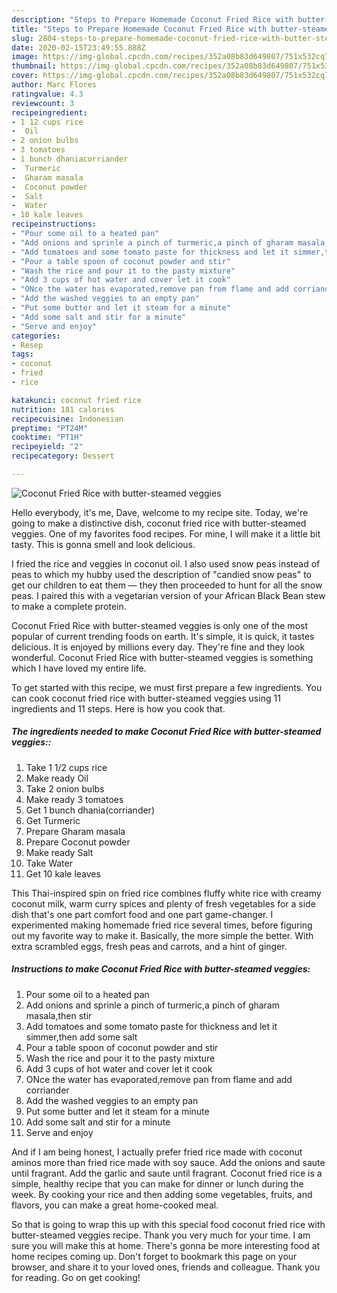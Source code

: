 ```yaml
---
description: "Steps to Prepare Homemade Coconut Fried Rice with butter-steamed veggies"
title: "Steps to Prepare Homemade Coconut Fried Rice with butter-steamed veggies"
slug: 2804-steps-to-prepare-homemade-coconut-fried-rice-with-butter-steamed-veggies
date: 2020-02-15T23:49:55.888Z
image: https://img-global.cpcdn.com/recipes/352a08b83d649807/751x532cq70/coconut-fried-rice-with-butter-steamed-veggies-recipe-main-photo.jpg
thumbnail: https://img-global.cpcdn.com/recipes/352a08b83d649807/751x532cq70/coconut-fried-rice-with-butter-steamed-veggies-recipe-main-photo.jpg
cover: https://img-global.cpcdn.com/recipes/352a08b83d649807/751x532cq70/coconut-fried-rice-with-butter-steamed-veggies-recipe-main-photo.jpg
author: Marc Flores
ratingvalue: 4.3
reviewcount: 3
recipeingredient:
- 1 12 cups rice
-  Oil
- 2 onion bulbs
- 3 tomatoes
- 1 bunch dhaniacorriander
-  Turmeric
-  Gharam masala
-  Coconut powder
-  Salt
-  Water
- 10 kale leaves
recipeinstructions:
- "Pour some oil to a heated pan"
- "Add onions and sprinle a pinch of turmeric,a pinch of gharam masala,then stir"
- "Add tomatoes and some tomato paste for thickness and let it simmer,then add some salt"
- "Pour a table spoon of coconut powder and stir"
- "Wash the rice and pour it to the pasty mixture"
- "Add 3 cups of hot water and cover let it cook"
- "ONce the water has evaporated,remove pan from flame and add corriander"
- "Add the washed veggies to an empty pan"
- "Put some butter and let it steam for a minute"
- "Add some salt and stir for a minute"
- "Serve and enjoy"
categories:
- Resep
tags:
- coconut
- fried
- rice

katakunci: coconut fried rice
nutrition: 181 calories
recipecuisine: Indonesian
preptime: "PT24M"
cooktime: "PT1H"
recipeyield: "2"
recipecategory: Dessert

---
```



![Coconut Fried Rice with butter-steamed veggies](https://img-global.cpcdn.com/recipes/352a08b83d649807/751x532cq70/coconut-fried-rice-with-butter-steamed-veggies-recipe-main-photo.jpg)

Hello everybody, it's me, Dave, welcome to my recipe site. Today, we're going to make a distinctive dish, coconut fried rice with butter-steamed veggies. One of my favorites food recipes. For mine, I will make it a little bit tasty. This is gonna smell and look delicious.

I fried the rice and veggies in coconut oil. I also used snow peas instead of peas to which my hubby used the description of &#34;candied snow peas&#34; to get our children to eat them — they then proceeded to hunt for all the snow peas. I paired this with a vegetarian version of your African Black Bean stew to make a complete protein.

Coconut Fried Rice with butter-steamed veggies is only one of the most popular of current trending foods on earth. It's simple, it is quick, it tastes delicious. It is enjoyed by millions every day. They're fine and they look wonderful. Coconut Fried Rice with butter-steamed veggies is something which I have loved my entire life.


To get started with this recipe, we must first prepare a few ingredients. You can cook coconut fried rice with butter-steamed veggies using 11 ingredients and 11 steps. Here is how you cook that.

##### The ingredients needed to make Coconut Fried Rice with butter-steamed veggies::

1. Take 1 1/2 cups rice
1. Make ready  Oil
1. Take 2 onion bulbs
1. Make ready 3 tomatoes
1. Get 1 bunch dhania(corriander)
1. Get  Turmeric
1. Prepare  Gharam masala
1. Prepare  Coconut powder
1. Make ready  Salt
1. Take  Water
1. Get 10 kale leaves


This Thai-inspired spin on fried rice combines fluffy white rice with creamy coconut milk, warm curry spices and plenty of fresh vegetables for a side dish that&#39;s one part comfort food and one part game-changer. I experimented making homemade fried rice several times, before figuring out my favorite way to make it. Basically, the more simple the better. With extra scrambled eggs, fresh peas and carrots, and a hint of ginger. 

##### Instructions to make Coconut Fried Rice with butter-steamed veggies:

1. Pour some oil to a heated pan
1. Add onions and sprinle a pinch of turmeric,a pinch of gharam masala,then stir
1. Add tomatoes and some tomato paste for thickness and let it simmer,then add some salt
1. Pour a table spoon of coconut powder and stir
1. Wash the rice and pour it to the pasty mixture
1. Add 3 cups of hot water and cover let it cook
1. ONce the water has evaporated,remove pan from flame and add corriander
1. Add the washed veggies to an empty pan
1. Put some butter and let it steam for a minute
1. Add some salt and stir for a minute
1. Serve and enjoy


And if I am being honest, I actually prefer fried rice made with coconut aminos more than fried rice made with soy sauce. Add the onions and saute until fragrant. Add the garlic and saute until fragrant. Coconut fried rice is a simple, healthy recipe that you can make for dinner or lunch during the week. By cooking your rice and then adding some vegetables, fruits, and flavors, you can make a great home-cooked meal. 

So that is going to wrap this up with this special food coconut fried rice with butter-steamed veggies recipe. Thank you very much for your time. I am sure you will make this at home. There's gonna be more interesting food at home recipes coming up. Don't forget to bookmark this page on your browser, and share it to your loved ones, friends and colleague. Thank you for reading. Go on get cooking!
